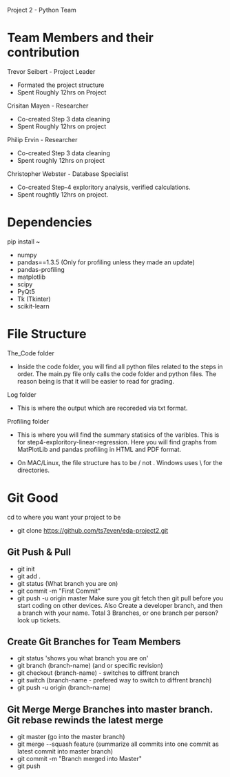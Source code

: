 Project 2 - Python Team


# Team Members and their contribution
Trevor Seibert - Project Leader
* Formated the project structure
* Spent Roughly 12hrs on Project

Crisitan Mayen - Researcher
* Co-created Step 3 data cleaning 
* Spent Roughly 12hrs on project

Philip Ervin - Researcher 
* Co-created Step 3 data cleaning 
* Spent roughly 12hrs on project

Christopher Webster - Database Specialist 
* Co-created Step-4 exploritory analysis, verified calculations. 
* Spent roughtly 12hrs on project. 

# Dependencies 
pip install ~
* numpy
* pandas==1.3.5 (Only for profiling unless they made an update)
* pandas-profiling
* matplotlib
* scipy 
* PyQt5
* Tk (Tkinter)
* scikit-learn

# File Structure 
The_Code folder
* Inside the code folder, you will find all python files related to the steps in order. The main.py file only calls the code folder and python files. The reason being is that it will be easier to read for grading.

Log folder
* This is where the output which are recoreded via txt format. 

Profiling folder
* This is where you will find the summary statisics of the varibles. This is for step4-exploritory-linear-regression. Here you will find graphs from MatPlotLib and pandas profiling in HTML and PDF format. 

* On MAC/Linux, the file structure has to be / not \. Windows uses \ for the directories. 

# Git Good 

cd to where you want your project to be 

* git clone https://github.com/ts7even/eda-project2.git

## Git Push & Pull 
* git init
* git add . 
* git status (What branch you are on)
* git commit -m "First Commit"
* git push -u origin master 
Make sure you git fetch then git pull before you start coding on other devices. 
Also Create a developer branch, and then a branch with your name. Total 3 Branches, or one branch per person? 
look up tickets. 

## Create Git Branches for Team Members
* git status 'shows you what branch you are on'
* git branch (branch-name) (and or specific revision)
* git checkout (branch-name) - switches to diffrent branch
* git switch (branch-name - prefered way to switch to diffrent branch)
* git push -u origin (branch-name)

## Git Merge Merge Branches into master branch. Git rebase rewinds the latest merge
* git master (go into the master branch)
* git merge --squash feature (summarize all commits into one commit as latest commit into master branch)
* git commit -m "Branch merged into Master"
* git push 

